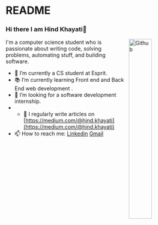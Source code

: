 # README
### Hi there I am Hind Khayati👋

<img width="35%" align="right" alt="Github" src="https://user-images.githubusercontent.com/48678280/88862734-4903af80-d201-11ea-968b-9c939d88a37c.gif" />

I'm a computer science student who is passionate about writing code, solving problems, automating stuff, and building software.

- 🔭 I’m currently a CS student at Esprit.
- 📚 I’m currently learning  Front end and Back End web development .
- 👯 I’m looking for a software development internship. 
- - 📝 I regularly write articles on [https://medium.com/@hind.khayati](https://medium.com/@hind.khayati)
- 📫 How to reach me: <a href="https://www.linkedin.com/in/hind-khayati-744609179/"  target="_blank" >Linkedin</a> [Gmail](mailto:hind.khayti@esprit.tn)
